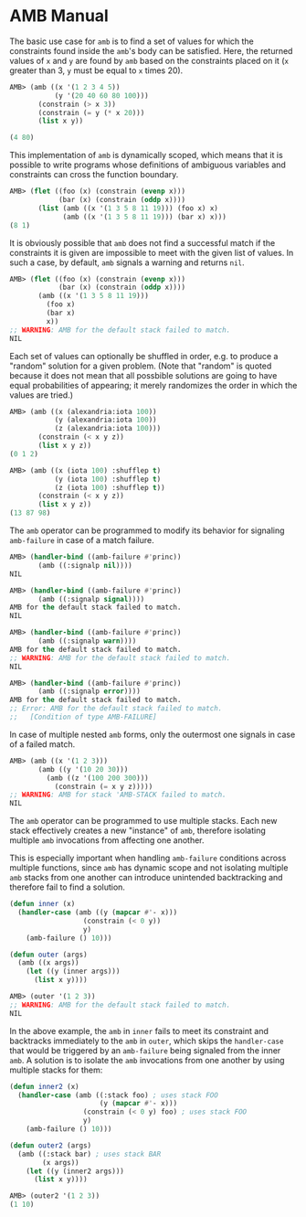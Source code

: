 # AMB Manual

The basic use case for `amb` is to find a set of values for which the
constraints found inside the `amb`'s body can be satisfied. Here, the returned
values of `x` and `y` are found by `amb` based on the constraints placed on it
(`x` greater than 3, `y` must be equal to `x` times 20).

```lisp
AMB> (amb ((x '(1 2 3 4 5))
           (y '(20 40 60 80 100)))
       (constrain (> x 3))
       (constrain (= y (* x 20)))
       (list x y))

(4 80)
```

This implementation of `amb` is dynamically scoped, which means that it is
possible to write programs whose definitions of ambiguous variables and
constraints can cross the function boundary.

```lisp
AMB> (flet ((foo (x) (constrain (evenp x)))
            (bar (x) (constrain (oddp x))))
       (list (amb ((x '(1 3 5 8 11 19))) (foo x) x)
             (amb ((x '(1 3 5 8 11 19))) (bar x) x)))
(8 1)
```

It is obviously possible that `amb` does not find a successful match if
the constraints it is given are impossible to meet with the given list of
values. In such a case, by default, `amb` signals a warning and returns `nil`.

```lisp
AMB> (flet ((foo (x) (constrain (evenp x)))
            (bar (x) (constrain (oddp x))))
       (amb ((x '(1 3 5 8 11 19)))
         (foo x)
         (bar x)
         x))
;; WARNING: AMB for the default stack failed to match.
NIL
```

Each set of values can optionally be shuffled in order, e.g. to produce a
"random" solution for a given problem. (Note that "random" is quoted because it
does not mean that all possbible solutions are going to have equal probabilities
of appearing; it merely randomizes the order in which the values are tried.)

```lisp
AMB> (amb ((x (alexandria:iota 100))
           (y (alexandria:iota 100))
           (z (alexandria:iota 100)))
       (constrain (< x y z))
       (list x y z))
(0 1 2)

AMB> (amb ((x (iota 100) :shufflep t)
           (y (iota 100) :shufflep t)
           (z (iota 100) :shufflep t))
       (constrain (< x y z))
       (list x y z))
(13 87 98)
```

The `amb` operator can be programmed to modify its behavior for signaling
`amb-failure` in case of a match failure.

```lisp
AMB> (handler-bind ((amb-failure #'princ))
       (amb ((:signalp nil))))
NIL

AMB> (handler-bind ((amb-failure #'princ))
       (amb ((:signalp signal))))
AMB for the default stack failed to match.
NIL

AMB> (handler-bind ((amb-failure #'princ))
       (amb ((:signalp warn))))
AMB for the default stack failed to match.
;; WARNING: AMB for the default stack failed to match.
NIL

AMB> (handler-bind ((amb-failure #'princ))
       (amb ((:signalp error))))
AMB for the default stack failed to match.
;; Error: AMB for the default stack failed to match.
;;   [Condition of type AMB-FAILURE]
```

In case of multiple nested `amb` forms, only the outermost one signals in case
of a failed match.

```lisp
AMB> (amb ((x '(1 2 3)))
       (amb ((y '(10 20 30)))
         (amb ((z '(100 200 300)))
           (constrain (= x y z)))))
;; WARNING: AMB for stack 'AMB-STACK failed to match.
NIL
```

The `amb` operator can be programmed to use multiple stacks. Each new stack
effectively creates a new "instance" of `amb`, therefore isolating multiple
`amb` invocations from affecting one another.

This is especially important when handling `amb-failure` conditions across
multiple functions, since `amb` has dynamic scope and not isolating multiple
`amb` stacks from one another can introduce unintended backtracking and
therefore fail to find a solution.

```lisp
(defun inner (x)
  (handler-case (amb ((y (mapcar #'- x)))
                  (constrain (< 0 y))
                  y)
    (amb-failure () 10)))

(defun outer (args)
  (amb ((x args))
    (let ((y (inner args)))
      (list x y))))

AMB> (outer '(1 2 3))
;; WARNING: AMB for the default stack failed to match.
NIL
```

In the above example, the `amb` in `inner` fails to meet its constraint and
backtracks immediately to the `amb` in `outer`, which skips the `handler-case`
that would be triggered by an `amb-failure` being signaled from the inner `amb`.
A solution is to isolate the `amb` invocations from one another by using
multiple stacks for them:

```lisp
(defun inner2 (x)
  (handler-case (amb ((:stack foo) ; uses stack FOO
                      (y (mapcar #'- x)))
                  (constrain (< 0 y) foo) ; uses stack FOO
                  y)
    (amb-failure () 10)))

(defun outer2 (args)
  (amb ((:stack bar) ; uses stack BAR
        (x args))
    (let ((y (inner2 args)))
      (list x y))))

AMB> (outer2 '(1 2 3))
(1 10)
```
